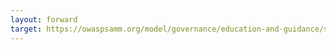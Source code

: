 ```yaml
---
layout: forward
target: https://owaspsamm.org/model/governance/education-and-guidance/stream-a/
---
```

